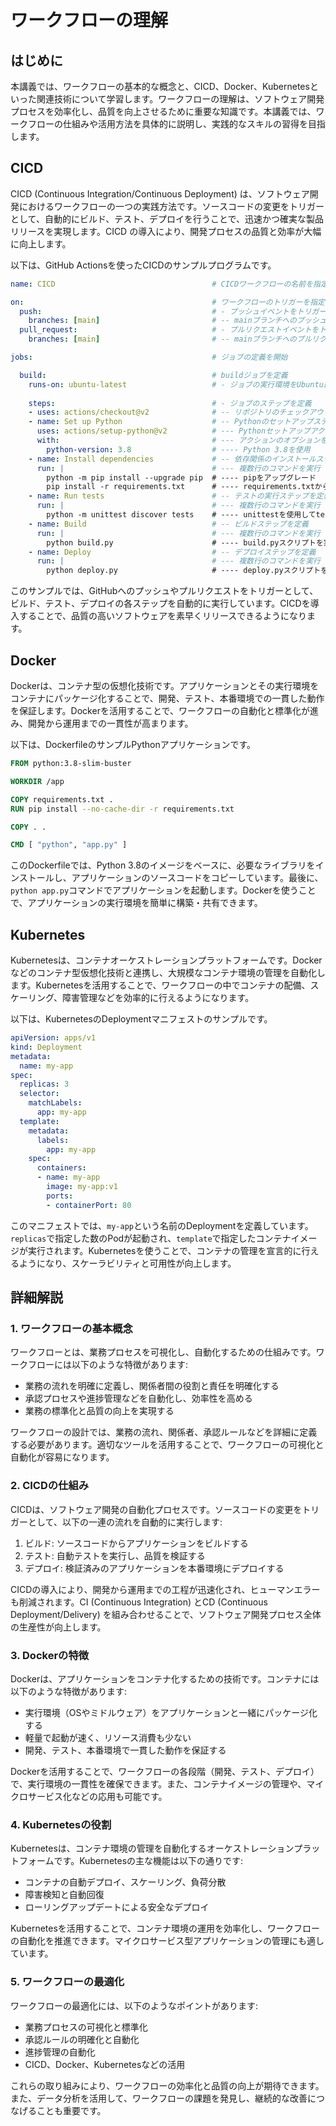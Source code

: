 # ワークフローの理解

<a id="introduction"></a>
## はじめに

本講義では、ワークフローの基本的な概念と、CICD、Docker、Kubernetesといった関連技術について学習します。ワークフローの理解は、ソフトウェア開発プロセスを効率化し、品質を向上させるために重要な知識です。本講義では、ワークフローの仕組みや活用方法を具体的に説明し、実践的なスキルの習得を目指します。

<a id="cicd"></a>
## CICD

CICD (Continuous Integration/Continuous Deployment) は、ソフトウェア開発におけるワークフローの一つの実践方法です。ソースコードの変更をトリガーとして、自動的にビルド、テスト、デプロイを行うことで、迅速かつ確実な製品リリースを実現します。CICD の導入により、開発プロセスの品質と効率が大幅に向上します。

以下は、GitHub Actionsを使ったCICDのサンプルプログラムです。

```yaml
name: CICD                                   # CICDワークフローの名前を指定

on:                                          # ワークフローのトリガーを指定
  push:                                      # - プッシュイベントをトリガーに設定
    branches: [main]                         # -- mainブランチへのプッシュをトリガーに指定
  pull_request:                              # - プルリクエストイベントをトリガーに設定
    branches: [main]                         # -- mainブランチへのプルリクエストをトリガーに指定

jobs:                                        # ジョブの定義を開始

  build:                                     # buildジョブを定義
    runs-on: ubuntu-latest                   # - ジョブの実行環境をUbuntu最新版に指定
    
    steps:                                   # - ジョブのステップを定義
    - uses: actions/checkout@v2              # -- リポジトリのチェックアウトアクションを使用
    - name: Set up Python                    # -- Pythonのセットアップステップを定義
      uses: actions/setup-python@v2          # --- Pythonセットアップアクションを使用
      with:                                  # --- アクションのオプションを指定
        python-version: 3.8                  # ---- Python 3.8を使用
    - name: Install dependencies             # -- 依存関係のインストールステップを定義
      run: |                                 # --- 複数行のコマンドを実行
        python -m pip install --upgrade pip  # ---- pipをアップグレード
        pip install -r requirements.txt      # ---- requirements.txtから依存関係をインストール
    - name: Run tests                        # -- テストの実行ステップを定義
      run: |                                 # --- 複数行のコマンドを実行
        python -m unittest discover tests    # ---- unittestを使用してtestsディレクトリ内のテストを実行
    - name: Build                            # -- ビルドステップを定義
      run: |                                 # --- 複数行のコマンドを実行
        python build.py                      # ---- build.pyスクリプトを実行
    - name: Deploy                           # -- デプロイステップを定義
      run: |                                 # --- 複数行のコマンドを実行
        python deploy.py                     # ---- deploy.pyスクリプトを実行
```

このサンプルでは、GitHubへのプッシュやプルリクエストをトリガーとして、ビルド、テスト、デプロイの各ステップを自動的に実行しています。CICDを導入することで、品質の高いソフトウェアを素早くリリースできるようになります。

<a id="docker"></a>
## Docker

Dockerは、コンテナ型の仮想化技術です。アプリケーションとその実行環境をコンテナにパッケージ化することで、開発、テスト、本番環境での一貫した動作を保証します。Dockerを活用することで、ワークフローの自動化と標準化が進み、開発から運用までの一貫性が高まります。

以下は、DockerfileのサンプルPythonアプリケーションです。

```dockerfile
FROM python:3.8-slim-buster

WORKDIR /app

COPY requirements.txt .
RUN pip install --no-cache-dir -r requirements.txt

COPY . .

CMD [ "python", "app.py" ]
```

このDockerfileでは、Python 3.8のイメージをベースに、必要なライブラリをインストールし、アプリケーションのソースコードをコピーしています。最後に、`python app.py`コマンドでアプリケーションを起動します。Dockerを使うことで、アプリケーションの実行環境を簡単に構築・共有できます。

<a id="kubernetes"></a>
## Kubernetes

Kubernetesは、コンテナオーケストレーションプラットフォームです。Dockerなどのコンテナ型仮想化技術と連携し、大規模なコンテナ環境の管理を自動化します。Kubernetesを活用することで、ワークフローの中でコンテナの配備、スケーリング、障害管理などを効率的に行えるようになります。

以下は、KubernetesのDeploymentマニフェストのサンプルです。

```yaml
apiVersion: apps/v1
kind: Deployment
metadata:
  name: my-app
spec:
  replicas: 3
  selector:
    matchLabels:
      app: my-app
  template:
    metadata:
      labels:
        app: my-app
    spec:
      containers:
      - name: my-app
        image: my-app:v1
        ports:
        - containerPort: 80
```

このマニフェストでは、`my-app`という名前のDeploymentを定義しています。`replicas`で指定した数のPodが起動され、`template`で指定したコンテナイメージが実行されます。Kubernetesを使うことで、コンテナの管理を宣言的に行えるようになり、スケーラビリティと可用性が向上します。
<a id="details"></a>
## 詳細解説

### 1. ワークフローの基本概念
ワークフローとは、業務プロセスを可視化し、自動化するための仕組みです。ワークフローには以下のような特徴があります:
- 業務の流れを明確に定義し、関係者間の役割と責任を明確化する
- 承認プロセスや進捗管理などを自動化し、効率性を高める
- 業務の標準化と品質の向上を実現する

ワークフローの設計では、業務の流れ、関係者、承認ルールなどを詳細に定義する必要があります。適切なツールを活用することで、ワークフローの可視化と自動化が容易になります。

### 2. CICDの仕組み
CICDは、ソフトウェア開発の自動化プロセスです。ソースコードの変更をトリガーとして、以下の一連の流れを自動的に実行します:
1. ビルド: ソースコードからアプリケーションをビルドする
2. テスト: 自動テストを実行し、品質を検証する
3. デプロイ: 検証済みのアプリケーションを本番環境にデプロイする

CICDの導入により、開発から運用までの工程が迅速化され、ヒューマンエラーも削減されます。CI (Continuous Integration) とCD (Continuous Deployment/Delivery) を組み合わせることで、ソフトウェア開発プロセス全体の生産性が向上します。

### 3. Dockerの特徴
Dockerは、アプリケーションをコンテナ化するための技術です。コンテナには以下のような特徴があります:
- 実行環境（OSやミドルウェア）をアプリケーションと一緒にパッケージ化する
- 軽量で起動が速く、リソース消費も少ない
- 開発、テスト、本番環境で一貫した動作を保証する

Dockerを活用することで、ワークフローの各段階（開発、テスト、デプロイ）で、実行環境の一貫性を確保できます。また、コンテナイメージの管理や、マイクロサービス化などの応用も可能です。

### 4. Kubernetesの役割
Kubernetesは、コンテナ環境の管理を自動化するオーケストレーションプラットフォームです。Kubernetesの主な機能は以下の通りです:
- コンテナの自動デプロイ、スケーリング、負荷分散
- 障害検知と自動回復
- ローリングアップデートによる安全なデプロイ

Kubernetesを活用することで、コンテナ環境の運用を効率化し、ワークフローの自動化を推進できます。マイクロサービス型アプリケーションの管理にも適しています。

### 5. ワークフローの最適化
ワークフローの最適化には、以下のようなポイントがあります:
- 業務プロセスの可視化と標準化
- 承認ルールの明確化と自動化
- 進捗管理の自動化
- CICD、Docker、Kubernetesなどの活用

これらの取り組みにより、ワークフローの効率化と品質の向上が期待できます。また、データ分析を活用して、ワークフローの課題を発見し、継続的な改善につなげることも重要です。
